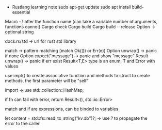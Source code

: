 * Rustlang learning note
sudo apt-get update
sudo apt install build-essential

Macro - ! after the function name (can take a variable number of arguments, functions cannot)
Cargo check
Cargo build
Cargo build --release
Option<String> -> optional string

docs.rs/std -> url for rust std library

match -> pattern matching (match Ok(()) or Err(e))
Option unwrap() -> panic if none
Option expect("message") -> panic and show "message"
Result unwrap() -> panic if err exist
Result<T,E> type is an enum, T and Error with values

use impl{} to create associative function and methods to struct
to create methods, the first parameter will be "self"

import -> use std::collection::HashMap;

if fn can fail with error, return Result<(), std::io::Error>

match and if are expressions, can be binded to variables

let content = std::fs::read_to_string("kv.db")?; -> use ? to propagate the error to the caller

